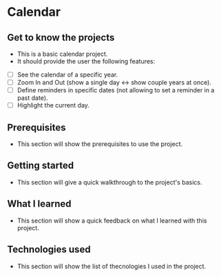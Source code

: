 # Calendar

## Get to know the projects

- This is a basic calendar project.
- It should provide the user the following features:

- [ ] See the calendar of a specific year. 
- [ ] Zoom In and Out (show a single day <-> show couple years at once).
- [ ] Define reminders in specific dates (not allowing to set a reminder in a past date).
- [ ] Highlight the current day.

## Prerequisites

- This section will show the prerequisites to use the project.

## Getting started

- This section will give a quick walkthrough to the project's basics.

## What I learned

- This section will show a quick feedback on what I learned with this project.

## Technologies used

- This section will show the list of thecnologies I used in the project.